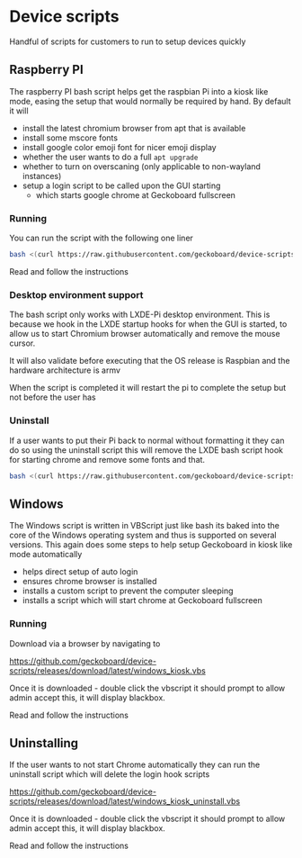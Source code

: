 # Device scripts

Handful of scripts for customers to run to setup devices quickly

## Raspberry PI

The raspberry PI bash script helps get the raspbian Pi into a kiosk like mode, easing the setup that would normally be required by hand. By default it will 
 - install the latest chromium browser from apt that is available
 - install some mscore fonts
 - install google color emoji font for nicer emoji display
 - whether the user wants to do a full `apt upgrade`
 - whether to turn on overscaning (only applicable to non-wayland instances)
 - setup a login script to be called upon the GUI starting
   - which starts google chrome at Geckoboard fullscreen
 
### Running

You can run the script with the following one liner

```sh
bash <(curl https://raw.githubusercontent.com/geckoboard/device-scripts/master/raspberrypi)
```

Read and follow the instructions

### Desktop environment support

The bash script only works with LXDE-Pi desktop environment. This is because we hook in the LXDE startup hooks for when the GUI is started, to allow us to start Chromium browser automatically and remove the mouse cursor.

It will also validate before executing that the OS release is Raspbian and the hardware architecture is armv

When the script is completed it will restart the pi to complete the setup but not before the user has

### Uninstall

If a user wants to put their Pi back to normal without formatting it they can do so using the uninstall script this will
remove the LXDE bash script hook for starting chrome and remove some fonts and that.

```sh
bash <(curl https://raw.githubusercontent.com/geckoboard/device-scripts/master/uninstall_scripts/raspberrypi_uninstall)
```

## Windows

The Windows script is written in VBScript just like bash its baked into the core of the Windows operating system and thus is supported on several versions. This again does some steps to help setup Geckoboard in kiosk like mode automatically

 - helps direct setup of auto login
 - ensures chrome browser is installed
 - installs a custom script to prevent the computer sleeping
 - installs a script which will start chrome at Geckoboard fullscreen

### Running 

Download via a browser by navigating to 

https://github.com/geckoboard/device-scripts/releases/download/latest/windows_kiosk.vbs

Once it is downloaded - double click the vbscript it should prompt to allow admin accept this, it will display blackbox. 

Read and follow the instructions

## Uninstalling

If the user wants to not start Chrome automatically they can run the uninstall script which will delete the login hook scripts

https://github.com/geckoboard/device-scripts/releases/download/latest/windows_kiosk_uninstall.vbs

Once it is downloaded - double click the vbscript it should prompt to allow admin accept this, it will display blackbox. 

Read and follow the instructions
